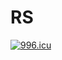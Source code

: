 # RS
<a href="https://996.icu"><img src="https://img.shields.io/badge/link-996.icu-red.svg" alt="996.icu" /></a>
